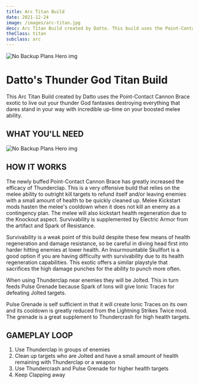 ```yaml
---
title: Arc Titan Build
date: 2021-12-24
image: /images/arc-titan.jpg
desc: Arc Titan Build created by Datto. This build uses the Point-Contact Cannon Brace exotic to live out your thunder God fantasies.
theClass: titan
subclass: arc
---
```


![No Backup Plans Hero img](/images/PCCB-exotic.jpg "No Backup Plans D2")

# Datto's Thunder God Titan Build

This Arc Titan Build created by Datto uses the Point-Contact Cannon Brace exotic to live out your thunder God fantasies destroying everything that dares stand in your way with incredible up-time on your boosted melee ability.

## WHAT YOU'LL NEED

![No Backup Plans Hero img](/images/datto-arc-titan.png "No Backup Plans D2")

## HOW IT WORKS

The newly buffed Point-Contact Cannon Brace has greatly increased the efficacy of Thunderclap. This is a very offensive build that relies on the melee ability to outright kill targets to refund itself and/or leaving enemies with a small amount of health to be quickly cleaned up. Melee Kickstart mods hasten the melee's cooldown when it does not kill an enemy as a contingency plan. The melee will also kickstart health regeneration due to the Knockout aspect. Survivability is supplemented by Electric Armor from the artifact and Spark of Resistance.

Survivability is a weak point of this build despite these few means of health regeneration and damage resistance, so be careful in diving head first into harder hitting enemies at lower health. An Insurmountable Skullfort is a good option if you are having difficulty with survivability due to its health regeneration capabilities. This exotic offers a similar playstyle that sacrifices the high damage punches for the ability to punch more often.

When using Thunderclap near enemies they will be Jolted. This in turn feeds Pulse Grenade because Spark of Ions will give Ionic Traces for defeating Jolted targets.

Pulse Grenade is self sufficient in that it will create Ionic Traces on its own and its cooldown is greatly reduced from the Lightning Strikes Twice mod. The grenade is a great supplement to Thundercrash for high health targets.

## GAMEPLAY LOOP

1. Use Thunderclap in groups of enemies
2. Clean up targets who are Jolted and have a small amount of health remaining with Thunderclap or a weapon
3. Use Thundercrash and Pulse Grenade for higher health targets
4. Keep Clapping away
